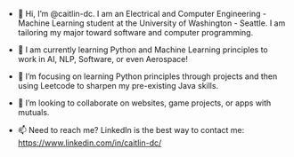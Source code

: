 - 👋 Hi, I’m @caitlin-dc. I am an Electrical and Computer Engineering - Machine Learning student at the University of Washington - Seattle. I am tailoring my major toward software and computer programming.

- 👀 I am currently learning Python and Machine Learning principles to work in AI, NLP, Software, or even Aerospace!
      
- 🌱 I’m focusing on learning Python principles through projects and then using Leetcode to sharpen my pre-existing Java skills.

- 💞️ I’m looking to collaborate on websites, game projects, or apps with mutuals.

- 📫 Need to reach me? LinkedIn is the best way to contact me: https://www.linkedin.com/in/caitlin-dc/

<!---
cdeshazocouchot/cdeshazocouchot is a ✨ special ✨ repository because its `README.md` (this file) appears on your GitHub profile.
You can click the Preview link to take a look at your changes.
--->
